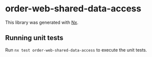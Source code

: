 # order-web-shared-data-access

This library was generated with [Nx](https://nx.dev).

## Running unit tests

Run `nx test order-web-shared-data-access` to execute the unit tests.
